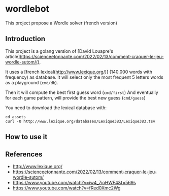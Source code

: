 # wordlebot
This project propose a Wordle solver (french version)

## Introduction

This project is a golang version of [David Louapre's article]https://scienceetonnante.com/2022/02/13/comment-craquer-le-jeu-wordle-sutom/().

It uses a [french lexical(http://www.lexique.org/)] (140.000 words with frequency) as database.
It will select only the most frequent 5 letters words as a playground (`cmd/db`).

Then it will compute the best first guess word (`cmd/first`)
And eventually for each game pattern, will provide the best new guess (`cmd/guess`)

You need to download the lexical database with:
```
cd assets
curl -O http://www.lexique.org/databases/Lexique383/Lexique383.tsv
```

## How to use it


## References

* http://www.lexique.org/
* https://scienceetonnante.com/2022/02/13/comment-craquer-le-jeu-wordle-sutom/
* https://www.youtube.com/watch?v=iw4_7ioHWF4&t=569s
* https://www.youtube.com/watch?v=fRed0Xmc2Wg